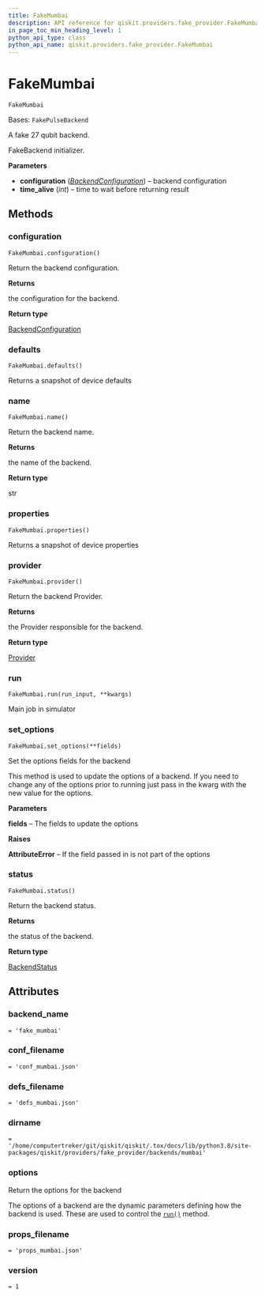 ```yaml
---
title: FakeMumbai
description: API reference for qiskit.providers.fake_provider.FakeMumbai
in_page_toc_min_heading_level: 1
python_api_type: class
python_api_name: qiskit.providers.fake_provider.FakeMumbai
---
```


# FakeMumbai

<span id="qiskit.providers.fake_provider.FakeMumbai" />

`FakeMumbai`

Bases: `FakePulseBackend`

A fake 27 qubit backend.

FakeBackend initializer.

**Parameters**

*   **configuration** ([*BackendConfiguration*](qiskit.providers.models.BackendConfiguration "qiskit.providers.models.BackendConfiguration")) – backend configuration
*   **time\_alive** (*int*) – time to wait before returning result

## Methods

<span id="qiskit-providers-fake-provider-fakemumbai-configuration" />

### configuration

<span id="qiskit.providers.fake_provider.FakeMumbai.configuration" />

`FakeMumbai.configuration()`

Return the backend configuration.

**Returns**

the configuration for the backend.

**Return type**

[BackendConfiguration](qiskit.providers.models.BackendConfiguration "qiskit.providers.models.BackendConfiguration")

<span id="qiskit-providers-fake-provider-fakemumbai-defaults" />

### defaults

<span id="qiskit.providers.fake_provider.FakeMumbai.defaults" />

`FakeMumbai.defaults()`

Returns a snapshot of device defaults

<span id="qiskit-providers-fake-provider-fakemumbai-name" />

### name

<span id="qiskit.providers.fake_provider.FakeMumbai.name" />

`FakeMumbai.name()`

Return the backend name.

**Returns**

the name of the backend.

**Return type**

str

<span id="qiskit-providers-fake-provider-fakemumbai-properties" />

### properties

<span id="qiskit.providers.fake_provider.FakeMumbai.properties" />

`FakeMumbai.properties()`

Returns a snapshot of device properties

<span id="qiskit-providers-fake-provider-fakemumbai-provider" />

### provider

<span id="qiskit.providers.fake_provider.FakeMumbai.provider" />

`FakeMumbai.provider()`

Return the backend Provider.

**Returns**

the Provider responsible for the backend.

**Return type**

[Provider](qiskit.providers.Provider "qiskit.providers.Provider")

<span id="qiskit-providers-fake-provider-fakemumbai-run" />

### run

<span id="qiskit.providers.fake_provider.FakeMumbai.run" />

`FakeMumbai.run(run_input, **kwargs)`

Main job in simulator

<span id="qiskit-providers-fake-provider-fakemumbai-set-options" />

### set\_options

<span id="qiskit.providers.fake_provider.FakeMumbai.set_options" />

`FakeMumbai.set_options(**fields)`

Set the options fields for the backend

This method is used to update the options of a backend. If you need to change any of the options prior to running just pass in the kwarg with the new value for the options.

**Parameters**

**fields** – The fields to update the options

**Raises**

**AttributeError** – If the field passed in is not part of the options

<span id="qiskit-providers-fake-provider-fakemumbai-status" />

### status

<span id="qiskit.providers.fake_provider.FakeMumbai.status" />

`FakeMumbai.status()`

Return the backend status.

**Returns**

the status of the backend.

**Return type**

[BackendStatus](qiskit.providers.models.BackendStatus "qiskit.providers.models.BackendStatus")

## Attributes

<span id="qiskit.providers.fake_provider.FakeMumbai.backend_name" />

### backend\_name

`= 'fake_mumbai'`

<span id="qiskit.providers.fake_provider.FakeMumbai.conf_filename" />

### conf\_filename

`= 'conf_mumbai.json'`

<span id="qiskit.providers.fake_provider.FakeMumbai.defs_filename" />

### defs\_filename

`= 'defs_mumbai.json'`

<span id="qiskit.providers.fake_provider.FakeMumbai.dirname" />

### dirname

`= '/home/computertreker/git/qiskit/qiskit/.tox/docs/lib/python3.8/site-packages/qiskit/providers/fake_provider/backends/mumbai'`

<span id="qiskit.providers.fake_provider.FakeMumbai.options" />

### options

Return the options for the backend

The options of a backend are the dynamic parameters defining how the backend is used. These are used to control the [`run()`](qiskit.providers.fake_provider.FakeMumbai#run "qiskit.providers.fake_provider.FakeMumbai.run") method.

<span id="qiskit.providers.fake_provider.FakeMumbai.props_filename" />

### props\_filename

`= 'props_mumbai.json'`

<span id="qiskit.providers.fake_provider.FakeMumbai.version" />

### version

`= 1`

